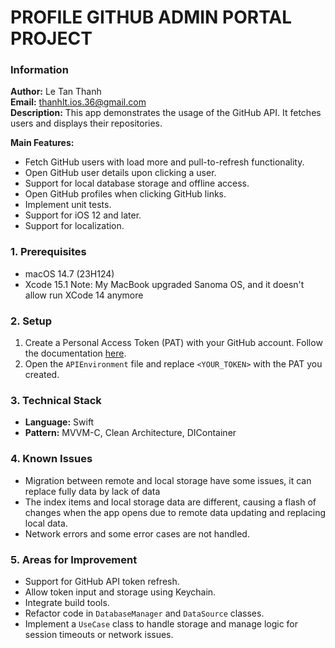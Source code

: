 # PROFILE GITHUB ADMIN PORTAL PROJECT

### Information
**Author:** Le Tan Thanh  
**Email:** thanhlt.ios.36@gmail.com  
**Description:** This app demonstrates the usage of the GitHub API. It fetches users and displays their repositories.

**Main Features:**
- Fetch GitHub users with load more and pull-to-refresh functionality.
- Open GitHub user details upon clicking a user.
- Support for local database storage and offline access.
- Open GitHub profiles when clicking GitHub links.
- Implement unit tests.
- Support for iOS 12 and later.
- Support for localization.

### 1. Prerequisites
- macOS 14.7 (23H124)
- Xcode 15.1 
Note: My MacBook upgraded Sanoma OS, and it doesn't allow run XCode 14 anymore 

### 2. Setup
1. Create a Personal Access Token (PAT) with your GitHub account. Follow the documentation [here](https://docs.github.com/en/enterprise-server@3.9/authentication/keeping-your-account-and-data-secure/managing-your-personal-access-tokens).
2. Open the `APIEnvironment` file and replace `<YOUR_TOKEN>` with the PAT you created.

### 3. Technical Stack
- **Language:** Swift
- **Pattern:** MVVM-C, Clean Architecture, DIContainer

### 4. Known Issues
- Migration between remote and local storage have some issues, it can replace fully data by lack of data
- The index items and local storage data are different, causing a flash of changes when the app opens due to remote data updating and replacing local data.
- Network errors and some error cases are not handled.

### 5. Areas for Improvement
- Support for GitHub API token refresh.
- Allow token input and storage using Keychain.
- Integrate build tools.
- Refactor code in `DatabaseManager` and `DataSource` classes.
- Implement a `UseCase` class to handle storage and manage logic for session timeouts or network issues.

